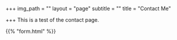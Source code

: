 +++
img_path = ""
layout = "page"
subtitle = ""
title = "Contact Me"

+++
This is a test of the contact page.

{{% "form.html" %}}
